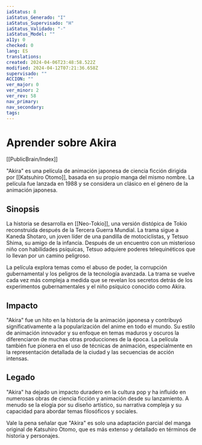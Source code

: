 ```yaml
---
iaStatus: 8
iaStatus_Generado: "I"
iaStatus_Supervisado: "H"
iaStatus_Validado: "-"
iaStatus_Model: ""
a11y: 0
checked: 0
lang: ES
translations: 
created: 2024-04-06T23:48:58.522Z
modified: 2024-04-12T07:21:36.658Z
supervisado: ""
ACCION: ""
ver_major: 0
ver_minor: 2
ver_rev: 58
nav_primary: 
nav_secondary: 
tags:
---
```

# Aprender sobre Akira

[[PublicBrain/Index]]

"Akira" es una película de animación japonesa de ciencia ficción dirigida por [[Katsuhiro Otomo]], basada en su propio manga del mismo nombre. La película fue lanzada en 1988 y se considera un clásico en el género de la animación japonesa.

## Sinopsis

La historia se desarrolla en [[Neo-Tokio]], una versión distópica de Tokio reconstruida después de la Tercera Guerra Mundial. La trama sigue a Kaneda Shotaro, un joven líder de una pandilla de motociclistas, y Tetsuo Shima, su amigo de la infancia. Después de un encuentro con un misterioso niño con habilidades psíquicas, Tetsuo adquiere poderes telequinéticos que lo llevan por un camino peligroso.

La película explora temas como el abuso de poder, la corrupción gubernamental y los peligros de la tecnología avanzada. La trama se vuelve cada vez más compleja a medida que se revelan los secretos detrás de los experimentos gubernamentales y el niño psíquico conocido como Akira.

## Impacto

"Akira" fue un hito en la historia de la animación japonesa y contribuyó significativamente a la popularización del anime en todo el mundo. Su estilo de animación innovador y su enfoque en temas maduros y oscuros la diferenciaron de muchas otras producciones de la época. La película también fue pionera en el uso de técnicas de animación, especialmente en la representación detallada de la ciudad y las secuencias de acción intensas.

## Legado

"Akira" ha dejado un impacto duradero en la cultura pop y ha influido en numerosas obras de ciencia ficción y animación desde su lanzamiento. A menudo se la elogia por su diseño artístico, su narrativa compleja y su capacidad para abordar temas filosóficos y sociales.

Vale la pena señalar que "Akira" es solo una adaptación parcial del manga original de Katsuhiro Otomo, que es más extenso y detallado en términos de historia y personajes.